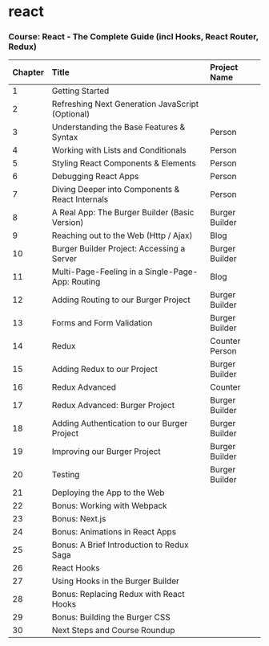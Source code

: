 # react

### Course: React - The Complete Guide (incl Hooks, React Router, Redux)

Chapter | Title | Project Name
--------------|:-----|:-----
| 1 | Getting Started
| 2 | Refreshing Next Generation JavaScript (Optional)
| 3 | Understanding the Base Features & Syntax | Person
| 4 | Working with Lists and Conditionals | Person
| 5 | Styling React Components & Elements | Person
| 6 | Debugging React Apps | Person
| 7 | Diving Deeper into Components & React Internals | Person
| 8 | A Real App: The Burger Builder (Basic Version) | Burger Builder
| 9 | Reaching out to the Web (Http / Ajax) | Blog
| 10 | Burger Builder Project: Accessing a Server | Burger Builder
| 11 | Multi-Page-Feeling in a Single-Page-App: Routing | Blog
| 12 | Adding Routing to our Burger Project | Burger Builder
| 13 | Forms and Form Validation | Burger Builder
| 14 | Redux | Counter <br> Person
| 15 | Adding Redux to our Project | Burger Builder
| 16 | Redux Advanced | Counter
| 17 | Redux Advanced: Burger Project | Burger Builder
| 18 | Adding Authentication to our Burger Project | Burger Builder
| 19 | Improving our Burger Project | Burger Builder
| 20 | Testing | Burger Builder
| 21 | Deploying the App to the Web
| 22 | Bonus: Working with Webpack
| 23 | Bonus: Next.js
| 24 | Bonus: Animations in React Apps
| 25 | Bonus: A Brief Introduction to Redux Saga
| 26 | React Hooks
| 27 | Using Hooks in the Burger Builder
| 28 | Bonus: Replacing Redux with React Hooks
| 29 | Bonus: Building the Burger CSS
| 30 | Next Steps and Course Roundup
